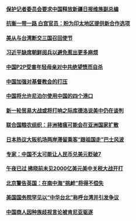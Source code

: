 #### [保护记者委员会要求中国释放新疆日报维族副总编](../pages/zyyyoeqqvi/4562810.md) 

#### [抗衡一带一路  白宫官员：盼为印太地区提供新合作选项 ](../pages/zyyyoeqqvi/4562799.md) 

#### [美从与台湾断交三国召回使节](../pages/zyyyoeqqvi/4562791.md) 

#### [习近平缺席朝鲜阅兵以避免惹出更多麻烦 ](../pages/zyyyoeqqvi/4561899.md) 

#### [中国P2P受害年轻母亲对中共绝望愤而自杀 ](../pages/zyyyoeqqvi/4561882.md) 

#### [中国加强对基督教会的打压](../pages/zyyyoeqqvi/4561863.md) 

#### [中国将允许尼泊尔使用中国的四个港口](../pages/zyyyoeqqvi/4561859.md) 

#### [新一轮贸易大战或将打响之际库德洛说美中仍在谈判 ](../pages/zyyyoeqqvi/4561834.md) 

#### [联合国粮农组织：非洲猪瘟可能会在亚洲国家扩散 ](../pages/zyyyoeqqvi/4561812.md) 

#### [日本热议大阪机场两岸滞留乘客“跟祖国走”巴士风波](../pages/zyyyoeqqvi/4561775.md) 

#### [专家：中国不太可能让人民币兑美元贬破7](../pages/zyyyoeqqvi/4561743.md) 

#### [午夜已过 拂晓前未见2000亿美元美中关税大战开打](../pages/zyyyoeqqvi/4561554.md) 

#### [北京警告英国：在南中海“挑衅”将得不偿失](../pages/zyyyoeqqvi/4561544.md) 

#### [美国国务院罕见以“中华台北”称呼台湾并引发争议](../pages/zyyyoeqqvi/4561496.md) 

#### [中国商人因种族歧视言论被肯尼亚驱逐](../pages/zyyyoeqqvi/4561472.md) 

